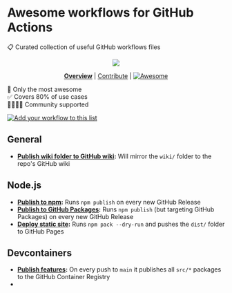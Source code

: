 # Awesome workflows for GitHub Actions

📋 Curated collection of useful GitHub workflows files

<div align="center">

![](https://i.imgur.com/iPT96yP.gif)

<!--prettier-ignore-->
**[Overview](https://github.com/jcbhmr/awesome-workflows#readme)**
| [Contribute](https://github.com/jcbhmr/awesome-workflows/blob/main/CONTRIBUTING.md)
| [<img alt="Awesome" src="https://awesome.re/badge-flat.svg" valign="bottom" />](https://awesome.re)

</div>

🥇 Only the most awesome \
✅ Covers 80% of use cases \
👨‍👩‍👧‍👦 Community supported

[![Add your workflow to this list](https://img.shields.io/static/v1?style=for-the-badge&message=Add+your+workflow+to+this+list&color=C70D2C&logo=Cliqz&logoColor=FFFFFF&label=)](CONTRIBUTING.md)

## General

- **[Publish wiki folder to GitHub wiki]():** Will mirror the `wiki/` folder to the repo's GitHub wiki

## Node.js

- **[Publish to npm]():** Runs `npm publish` on every new GitHub Release
- **[Publish to GitHub Packages]():** Runs `npm publish` (but targeting GitHub Packages) on every new GitHub Release
- **[Deploy static site]():** Runs `npm pack --dry-run` and pushes the `dist/` folder to GitHub Pages

## Devcontainers

- **[Publish features]():** On every push to `main` it publishes all `src/*` packages to the GitHub Container Registry
-
